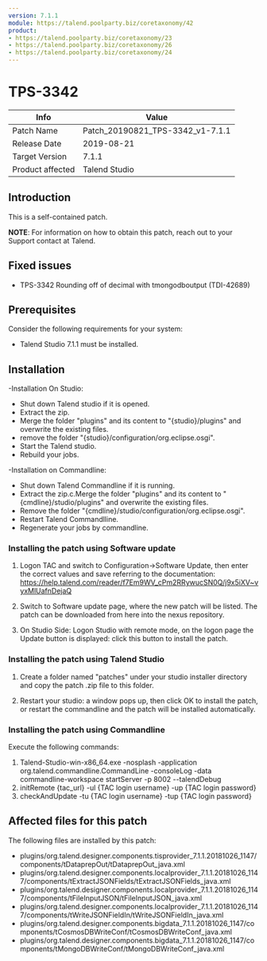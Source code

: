 ```yaml
---
version: 7.1.1
module: https://talend.poolparty.biz/coretaxonomy/42
product:
- https://talend.poolparty.biz/coretaxonomy/23
- https://talend.poolparty.biz/coretaxonomy/26
- https://talend.poolparty.biz/coretaxonomy/24
---
```


# TPS-3342

| Info             | Value |
| ---------------- | ---------------- |
| Patch Name       | Patch\_20190821\_TPS-3342\_v1-7.1.1 |
| Release Date     | 2019-08-21 |
| Target Version   | 7.1.1 |
| Product affected | Talend Studio |

## Introduction <!-- mandatory -->

This is a self-contained patch.

**NOTE**: For information on how to obtain this patch, reach out to your Support contact at Talend.

## Fixed issues <!-- mandatory -->
- TPS-3342 Rounding off of decimal with tmongodboutput (TDI-42689)

## Prerequisites <!-- mandatory -->
Consider the following requirements for your system:

- Talend Studio 7.1.1 must be installed.


## Installation <!-- mandatory -->
-Installation On Studio:
 - Shut down Talend studio if it is opened.
 - Extract the zip.
 - Merge the folder "plugins" and its content to "{studio}/plugins" and overwrite the existing files.
 - remove the folder "{studio}/configuration/org.eclipse.osgi".
 - Start the Talend studio.
 - Rebuild your jobs.
 
-Installation on Commandline:
 - Shut down Talend Commandline if it is running.
 - Extract the zip.c.Merge the folder "plugins" and its content to "{cmdline}/studio/plugins" and overwrite the existing files.
 - Remove the folder "{cmdline}/studio/configuration/org.eclipse.osgi".
 - Restart Talend Commandlline.
 - Regenerate your jobs by commandline.

### Installing the patch using Software update <!-- if applicable -->

1) Logon TAC and switch to Configuration->Software Update, then enter the correct values and save referring to the documentation: https://help.talend.com/reader/f7Em9WV_cPm2RRywucSN0Q/j9x5iXV~vyxMlUafnDejaQ

2) Switch to Software update page, where the new patch will be listed. The patch can be downloaded from here into the nexus repository.

3) On Studio Side: Logon Studio with remote mode, on the logon page the Update button is displayed: click this button to install the patch.

### Installing the patch using Talend Studio <!-- if applicable -->

1) Create a folder named "patches" under your studio installer directory and copy the patch .zip file to this folder.

2) Restart your studio: a window pops up, then click OK to install the patch, or restart the commandline and the patch will be installed automatically.

### Installing the patch using Commandline <!-- if applicable -->

Execute the following commands:

1. Talend-Studio-win-x86_64.exe -nosplash -application org.talend.commandline.CommandLine -consoleLog -data commandline-workspace startServer -p 8002 --talendDebug
2. initRemote {tac_url} -ul {TAC login username} -up {TAC login password}
3. checkAndUpdate -tu {TAC login username} -tup {TAC login password}

## Affected files for this patch <!-- if applicable -->

The following files are installed by this patch:

- plugins/org.talend.designer.components.tisprovider_7.1.1.20181026_1147/components/tDataprepOut/tDataprepOut_java.xml
- plugins/org.talend.designer.components.localprovider_7.1.1.20181026_1147/components/tExtractJSONFields/tExtractJSONFields_java.xml
- plugins/org.talend.designer.components.localprovider_7.1.1.20181026_1147/components/tFileInputJSON/tFileInputJSON_java.xml
- plugins/org.talend.designer.components.localprovider_7.1.1.20181026_1147/components/tWriteJSONFieldIn/tWriteJSONFieldIn_java.xml
- plugins/org.talend.designer.components.bigdata_7.1.1.20181026_1147/components/tCosmosDBWriteConf/tCosmosDBWriteConf_java.xml
- plugins/org.talend.designer.components.bigdata_7.1.1.20181026_1147/components/tMongoDBWriteConf/tMongoDBWriteConf_java.xml
